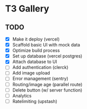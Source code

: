 # T3 Gallery

## TODO

- [x] Make it deploy (vercel)
- [x] Scaffold basic UI with mock data
- [x] Optimize build process
- [x] Set up database (vercel postgres)
- [x] Attach database to UI
- [ ] Add authentication (clerck)
- [ ] Add image upload
- [ ] Error management (sentry)
- [ ] Routing/image age (parallel route)
- [ ] Delete button (w/ server function)
- [ ] Analytics
- [ ] Ratelimiting (upstash)
